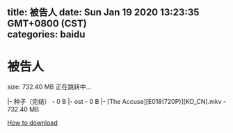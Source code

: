 
title: 被告人
date: Sun Jan 19 2020 13:23:35 GMT+0800 (CST)    
categories: baidu
---

# 被告人
size: 732.40 MB
 正在跳转中...
 
|- 种子（完结） - 0 B
|- ost - 0 B
|- [The Accuse][E018(720P)][KO_CN].mkv - 732.40 MB

[How to download](https://bpcam.bemobtrk.com/go/2ceec3aa-1ca2-46d6-b9ff-aaa5c184517c?jno=953)
